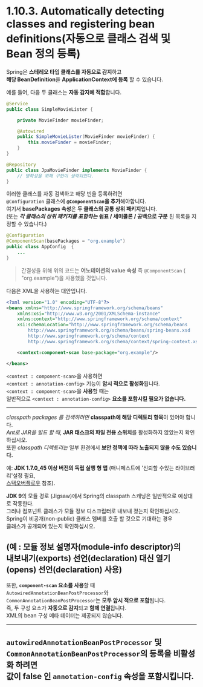 
# 1.10.3. Automatically detecting classes and registering bean definitions(자동으로 클래스 검색 및 Bean 정의 등록)

Spring은 **스테레오 타입 클래스를 자동으로 감지**하고  
**해당 BeanDefinition**을 **ApplicationContext에 등록** 할 수 있습니다.  

예를 들어, 다음 두 클래스는 **자동 감지에 적합**합니다.

~~~java
@Service
public class SimpleMovieLister {

    private MovieFinder movieFinder;

    @Autowired
    public SimpleMovieLister(MovieFinder movieFinder) {
        this.movieFinder = movieFinder;
    }
}
~~~
~~~java
@Repository
public class JpaMovieFinder implements MovieFinder {
    // 명확성을 위해 구현이 생략되었다.
}
~~~

이러한 클래스를 자동 검색하고 해당 빈을 등록하려면  
`@Configuration` 클래스에 **`@ComponentScan`을 추가**해야합니다.  
여기서 **basePackages 속성**은 **두 클래스의 공통 상위 패키지**입니다.  
(또는 ***각 클래스의 상위 패키지를 포함하는*** **쉼표 / 세미콜론 / 공백으로 구분** 된 목록을 지정할 수 있습니다.)  
~~~java
@Configuration
@ComponentScan(basePackages = "org.example")
public class AppConfig  {
    ...
}
~~~
> 간결성을 위해 위의 코드는 **어노테이션의 value 속성** 즉 `@ComponentScan` ( "org.example")을 사용했을 것입니다.  

다음은 XML을 사용하는 대안입니다.  
~~~xml
<?xml version="1.0" encoding="UTF-8"?>
<beans xmlns="http://www.springframework.org/schema/beans"
    xmlns:xsi="http://www.w3.org/2001/XMLSchema-instance"
    xmlns:context="http://www.springframework.org/schema/context"
    xsi:schemaLocation="http://www.springframework.org/schema/beans
        http://www.springframework.org/schema/beans/spring-beans.xsd
        http://www.springframework.org/schema/context
        http://www.springframework.org/schema/context/spring-context.xsd">

    <context:component-scan base-package="org.example"/>

</beans>
~~~

`<context : component-scan>`을 사용하면  
`<context : annotation-config>` 기능이 **암시 적으로 활성화**됩니다.  
`<context : component-scan>`을 **사용**할 때는  
일반적으로 `<context : annotation-config>` **요소를 포함시킬 필요가 없습니다.**  

---
*classpath packages 를 검색하려면* **classpath에 해당 디렉토리 항목**이 있어야 합니다.  
*Ant로 JAR을 빌드 할 때*, **JAR 태스크의 파일 전용 스위치**를 활성화하지 않았는지 확인하십시오.  
또한 *classpath 디렉토리는* 일부 환경에서 **보안 정책에 따라 노출되지 않을 수도 있습니다.**  

예: **JDK 1.7.0_45 이상 버전의 독립 실행 형 앱** (매니페스트에 '신뢰할 수있는 라이브러리'설정 필요,  
[스택오버플로우](http://stackoverflow.com/questions/19394570/java-jre-7u45-breaks-classloader-getresources) 참조).  

**JDK 9**의 모듈 경로 (Jigsaw)에서 Spring의 classpath 스캐닝은 일반적으로 예상대로 작동한다.  
그러나 컴포넌트 클래스가 모듈 정보 디스크립터로 내보내 졌는지 확인하십시오.  
Spring이 비공개(non-public) 클래스 멤버를 호출 할 것으로 기대하는 경우  
클래스가 공개되어 있는지 확인하십시오.  

(예 : 모듈 정보 설명자(module-info descriptor)의  
내보내기(exports) 선언(declaration) 대신 열기(opens) 선언(declaration) 사용)  
---


또한, **`component-scan` 요소를 사용**할 때  
`AutowiredAnnotationBeanPostProcessor`와 `CommonAnnotationBeanPostProcessor`는 **모두 암시 적으로 포함**됩니다.  
즉, 두 구성 요소가 **자동으로 감지**되고 **함께 연결**됩니다.  
XML의 bean 구성 메타 데이터는 제공되지 않습니다.  

---
`autowiredAnnotationBeanPostProcessor` 및 `CommonAnnotationBeanPostProcessor`의 **등록을 비활성화** 하려면  
**값이 false** 인 `annotation-config` **속성을 포함**시킵니다.  
---
